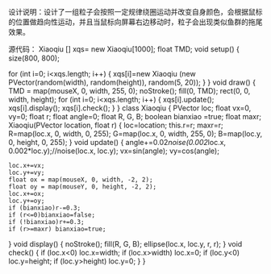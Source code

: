 设计说明：设计了一组粒子会按照一定规律绕圈运动并改变自身颜色，会根据鼠标的位置做趋向性运动，并且当鼠标向屏幕右边移动时，粒子会出现类似鱼群的拖尾效果。


源代码：
Xiaoqiu [] xqs= new Xiaoqiu[1000];
float TMD;
void setup()
{
  size(800, 800);

  for (int i=0; i<xqs.length; i++)
  {
    xqs[i]=new Xiaoqiu (new PVector(random(width), random(height)), random(5, 20));
  }
}
void draw()
{
  TMD = map(mouseX, 0, width, 255, 0);
  noStroke();
  fill(0, TMD);
  rect(0, 0, width, height);
  for (int i=0; i<xqs.length; i++)
  {
    xqs[i].update();
    xqs[i].display();
    xqs[i].check();
  }
}
class Xiaoqiu
{
  PVector loc;
  float vx=0, vy=0;
  float r;
  float angle=0;
  float R, G, B;
  boolean bianxiao =true;
  float maxr;
  Xiaoqiu(PVector location, float r)
  {
    loc=location;
    this.r=r;
    maxr=r;
    R=map(loc.x, 0, width, 0, 255);
    G=map(loc.x, 0, width, 255, 0);
    B=map(loc.y, 0, height, 0, 255);
  }
  void update()
  {
    angle+=0.02*noise(0.002*loc.x, 0.002*loc.y);//noise(loc.x, loc.y);
    vx=sin(angle);
    vy=cos(angle);

    loc.x+=vx;
    loc.y+=vy;
    float ox = map(mouseX, 0, width, -2, 2);
    float oy = map(mouseY, 0, height, -2, 2);
    loc.x+=ox;
    loc.y+=oy;
    if (bianxiao)r-=0.3;
    if (r<=0)bianxiao=false;
    if (!bianxiao)r+=0.3;
    if (r>=maxr) bianxiao=true;
  }
  void display()
  {
    noStroke();
    fill(R, G, B);
    ellipse(loc.x, loc.y, r, r);
  }
  void check()
  {
    if (loc.x<0) loc.x=width;
    if (loc.x>width) loc.x=0;
    if (loc.y<0) loc.y=height;
    if (loc.y>height) loc.y=0;
  }
}
